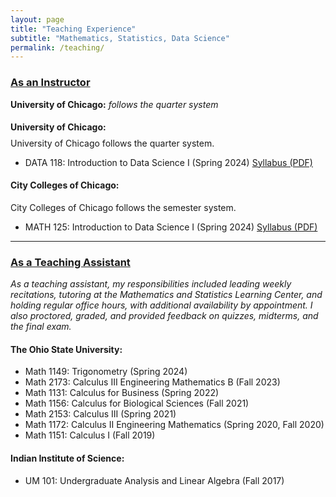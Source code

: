 ```yaml
---
layout: page
title: "Teaching Experience"
subtitle: "Mathematics, Statistics, Data Science"
permalink: /teaching/
---
```


### <u>As an Instructor</u>
**University of Chicago:** _follows the quarter system_

<h4>University of Chicago:</h4>
<p style="margin-top: -10px;">University of Chicago follows the quarter system.</p>

- DATA 118: Introduction to Data Science I (Spring 2024) <a href="/assets/files/Syllabus_Sehgal_Data_118.pdf" target="_blank">Syllabus (PDF)</a>

#### City Colleges of Chicago: 
City Colleges of Chicago follows the semester system.  
 
- MATH 125: Introduction to Data Science I (Spring 2024) <a href="/assets/files/Syllabus_Sehgal_Math_125.pdf" target="_blank">Syllabus (PDF)</a>

---
### <u>As a Teaching Assistant</u>

_As a teaching assistant, my responsibilities included leading weekly recitations, tutoring at the Mathematics and Statistics Learning Center, and holding regular office hours, with additional availability by appointment. I also proctored, graded, and provided feedback on quizzes, midterms, and the final exam._

#### The Ohio State University:
- Math 1149: Trigonometry (Spring 2024)
- Math 2173: Calculus III Engineering Mathematics B (Fall 2023)
- Math 1131: Calculus for Business (Spring 2022)
- Math 1156: Calculus for Biological Sciences (Fall 2021)
- Math 2153: Calculus III (Spring 2021)
- Math 1172: Calculus II Engineering Mathematics (Spring 2020, Fall 2020)
- Math 1151: Calculus I (Fall 2019)


#### Indian Institute of Science:
- UM 101: Undergraduate Analysis and Linear Algebra (Fall 2017)
